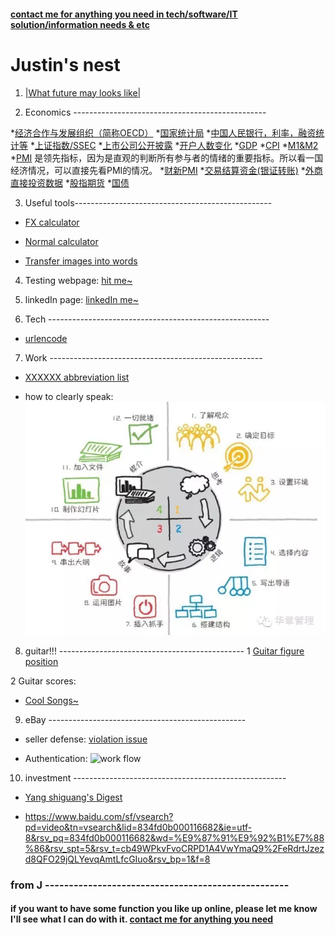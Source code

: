 #### **[contact me for anything you need in tech/software/IT solution/information needs & etc](https://justinsu2019.github.io/email/email_sender.html)**

# Justin's nest

1. [|What future may looks like|](https://justinsu2019.github.io/future/)

2. Economics ------------------------------------------------

 *[经济合作与发展组织（简称OECD）](https://data.oecd.org/)
 *[国家统计局](http://www.stats.gov.cn/tjsj/)
 *[中国人民银行，利率，融资统计等](http://www.pbc.gov.cn/diaochatongjisi/116219/116319/3750274/index.html)
 *[上证指数/SSEC](https://cn.investing.com/indices/shanghai-composite-historical-data)
 *[上市公司公开披露](http://www.sse.com.cn/disclosure/listedinfo/announcement/)
 *[开户人数变化](http://www.chinaclear.cn/zdjs/xmzkb/center_mzkb.shtml)
 *[GDP](http://data.eastmoney.com/cjsj/gdp.html)
 *[CPI](http://data.eastmoney.com/cjsj/cpi.html)
 *[M1&M2](http://data.eastmoney.com/cjsj/hbgyl.html)
 *[PMI](http://data.eastmoney.com/cjsj/pmi.html) 是领先指标，因为是直观的判断所有参与者的情绪的重要指标。所以看一国经济情况，可以直接先看PMI的情况。
 *[财新PMI](https://www.mql5.com/zh/economic-calendar/china/caixin-manufacturing-pmi)
 *[交易结算资金(银证转账)](http://data.eastmoney.com/cjsj/bankTransfer.html)
 *[外商直接投资数据](http://data.eastmoney.com/cjsj/fdi.html)
 *[股指期货](http://www.cffex.com.cn/)
 *[国债](http://bond.hexun.com/gzdt/)

3. Useful tools-------------------------------------------------

* [FX calculator](https://justinsu2019.github.io/fx_calculator.html "FX calculator")

* [Normal calculator]( https://justinsu2019.github.io/calculator.html)

* [Transfer images into words](https://www.onlineocr.net/zh_hans/)

4. Testing webpage: [hit me~](https://justinsu2019.github.io/homepage.html) 

5. linkedIn page: [linkedIn me~](https://www.linkedin.com/in/justin-su-a036a8188/) 

6. Tech -------------------------------------------------------

* [urlencode](https://1024tools.com/urlencode)

7. Work -----------------------------------------------------

* [XXXXXX abbreviation list](https://justinsu2019.github.io/Acronyms.htm)

* how to clearly speak: ![how to speak to people](https://raw.githubusercontent.com/justinsu2019/justinsu2019.github.io/master/images/work%26study/4%20steps%20to%20make%20sure.PNG)

8. guitar!!! ----------------------------------------------
1 [Guitar figure position]( https://justinsu2019.github.io/GuitarFigurePosition.html )

2 Guitar scores:
* [Cool Songs~](https://justinsu2019.github.io/Guitar.html) 

9. eBay -------------------------------------------------
* seller defense: [violation issue](https://sellerdefense.cn/)

* Authentication: ![work flow](https://raw.githubusercontent.com/justinsu2019/justinsu2019.github.io/master/images/Authentication.png?token=ALMIXUGBDRW4ZLOV42LU37S5DG7DI)


10. investment -----------------------------------------------------
* [Yang shiguang's Digest](https://zh-cn.facebook.com/pg/%E6%A5%8A%E4%B8%96%E5%85%89%E7%9A%84%E6%96%B0%E8%A6%96%E9%87%8E-362509207185719/posts/?ref=page_internal)

* <https://www.baidu.com/sf/vsearch?pd=video&tn=vsearch&lid=834fd0b000116682&ie=utf-8&rsv_pq=834fd0b000116682&wd=%E9%87%91%E9%92%B1%E7%88%86&rsv_spt=5&rsv_t=cb49WPkvFvoCRPD1A4VwYmaQ9%2FeRdrtJzezd8QFO29jQLYevqAmtLfcGIuo&rsv_bp=1&f=8>


### from J ---------------------------------------------------
#### if you want to have some function you like up online, please let me know I'll see what I can do with it. [contact me for anything you need](https://justinsu2019.github.io/email/email_sender.html)
